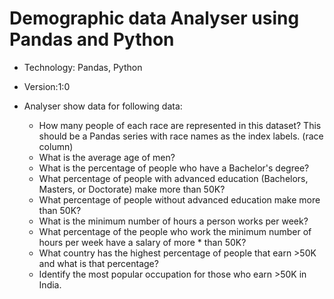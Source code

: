 
# Demographic data Analyser using Pandas and Python #

*  Technology: Pandas, Python
* Version:1:0

* Analyser show data for following data:

    * How many people of each race are represented in this dataset? This should be a Pandas series with   race names as the index labels. (race column)
    * What is the average age of men?
    * What is the percentage of people who have a Bachelor's degree?
    * What percentage of people with advanced education (Bachelors, Masters, or Doctorate) make more than 50K?
    * What percentage of people without advanced education make more than 50K?
    * What is the minimum number of hours a person works per week?
    * What percentage of the people who work the minimum number of hours per week have a salary of more * than 50K?
    * What country has the highest percentage of people that earn >50K and what is that percentage?
    * Identify the most popular occupation for those who earn >50K in India.
